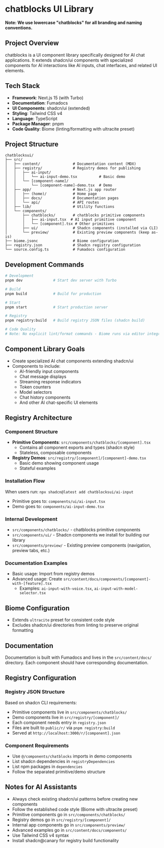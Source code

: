 # chatblocks UI Library

**Note: We use lowercase "chatblocks" for all branding and naming conventions.**

## Project Overview
chatblocks is a UI component library specifically designed for AI chat applications. It extends shadcn/ui components with specialized components for AI interactions like AI inputs, chat interfaces, and related UI elements.

## Tech Stack
- **Framework**: Next.js 15 (with Turbo)
- **Documentation**: Fumadocs
- **UI Components**: shadcn/ui (extended)
- **Styling**: Tailwind CSS v4
- **Language**: TypeScript
- **Package Manager**: pnpm
- **Code Quality**: Biome (linting/formatting with ultracite preset)

## Project Structure
```
chatblocksui/
├── src/
│   ├── content/               # Documentation content (MDX)
│   ├── registry/              # Registry demos for publishing
│   │   ├── ai-input/
│   │   │   └── ai-input-demo.tsx          # Basic demo
│   │   └── [component-name]/
│   │       └── [component-name]-demo.tsx  # Demo
│   ├── app/                   # Next.js app router
│   │   ├── (home)/            # Home page
│   │   ├── docs/              # Documentation pages
│   │   └── api/               # API routes
│   ├── lib/                   # Utility functions
│   └── components/
│       ├── chatblocks/        # chatblocks primitive components
│       │   ├── ai-input.tsx  # AI input primitive component
│       │   └── [component].tsx # Other primitives
│       ├── ui/                # Shadcn components (installed via CLI)
│       └── preview/           # Existing preview components (keep as-is)
├── biome.jsonc                # Biome configuration
├── registry.json              # Shadcn registry configuration
└── source.config.ts           # Fumadocs configuration
```

## Development Commands
```bash
# Development
pnpm dev              # Start dev server with Turbo

# Build
pnpm build            # Build for production

# Start
pnpm start            # Start production server

# Registry
pnpm registry:build   # Build registry JSON files (shadcn build)

# Code Quality
# Note: No explicit lint/format commands - Biome runs via editor integration
```

## Component Library Goals
- Create specialized AI chat components extending shadcn/ui
- Components to include:
  - AI-friendly input components
  - Chat message displays
  - Streaming response indicators
  - Token counters
  - Model selectors
  - Chat history components
  - And other AI chat-specific UI elements

## Registry Architecture

### Component Structure
- **Primitive Components**: `src/components/chatblocks/[component].tsx`
  - Contains all component exports and types (shadcn style)
  - Stateless, composable components
- **Registry Demos**: `src/registry/[component]/[component]-demo.tsx`
  - Basic demo showing component usage
  - Stateful examples

### Installation Flow
When users run: `npx shadcn@latest add chatblocksui/ai-input`
- Primitive goes to: `components/ui/ai-input.tsx`
- Demo goes to: `components/ai-input-demo.tsx`

### Internal Development
- `src/components/chatblocks/` - chatblocks primitive components
- `src/components/ui/` - Shadcn components we install for building our library
- `src/components/preview/` - Existing preview components (navigation, preview tabs, etc.)

### Documentation Examples
- Basic usage: Import from registry demos
- Advanced usage: Create `src/content/docs/components/[component]-with-[feature].tsx`
  - Examples: `ai-input-with-voice.tsx`, `ai-input-with-model-selector.tsx`

## Biome Configuration
- Extends `ultracite` preset for consistent code style
- Excludes shadcn/ui directories from linting to preserve original formatting

## Documentation
Documentation is built with Fumadocs and lives in the `src/content/docs/` directory. Each component should have corresponding documentation.

## Registry Configuration

### Registry JSON Structure
Based on shadcn CLI requirements:
- Primitive components live in `src/components/chatblocks/`
- Demo components live in `src/registry/[component]/`
- Each component needs entry in `registry.json`
- Files are built to `public/r/` via `pnpm registry:build`
- Served at `http://localhost:3000/r/[component].json`

### Component Requirements
- Use `@/components/chatblocks` imports in demo components
- List shadcn dependencies in `registryDependencies`
- List npm packages in `dependencies`
- Follow the separated primitive/demo structure

## Notes for AI Assistants
- Always check existing shadcn/ui patterns before creating new components
- Follow the established code style (Biome with ultracite preset)
- Primitive components go in `src/components/chatblocks/`
- Registry demos go in `src/registry/[component]/`
- Internal app components go in `src/components/preview/`
- Advanced examples go in `src/content/docs/components/`
- Use Tailwind CSS v4 syntax
- Install shadcn@canary for registry build functionality